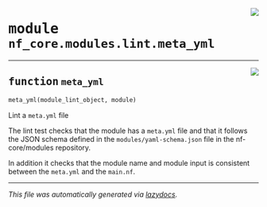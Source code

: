 <!-- markdownlint-disable -->

<a href="../../../../../../tools/nf_core/modules/lint/meta_yml.py#L0"><img align="right" style="float:right;" src="https://img.shields.io/badge/-source-cccccc?style=flat-square"></a>

# <kbd>module</kbd> `nf_core.modules.lint.meta_yml`

---

<a href="../../../../../../tools/nf_core/modules/lint/meta_yml.py#L10"><img align="right" style="float:right;" src="https://img.shields.io/badge/-source-cccccc?style=flat-square"></a>

## <kbd>function</kbd> `meta_yml`

```python
meta_yml(module_lint_object, module)
```

Lint a `meta.yml` file

The lint test checks that the module has a `meta.yml` file and that it follows the JSON schema defined in the `modules/yaml-schema.json` file in the nf-core/modules repository.

In addition it checks that the module name and module input is consistent between the `meta.yml` and the `main.nf`.

---

_This file was automatically generated via [lazydocs](https://github.com/ml-tooling/lazydocs)._
